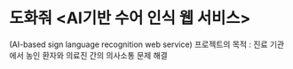 # 도화줘 <AI기반 수어 인식 웹 서비스>
(AI-based sign language recognition web service)
프로젝트의 목적 : 진료 기관에서 농인 환자와 의료진 간의 의사소통 문제 해결
